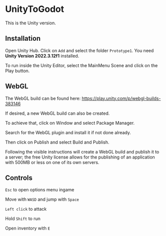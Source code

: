 # UnityToGodot

This is the Unity version.

## Installation

Open Unity Hub. Click on `Add` and select the folder `Prototype1`. You need **Unity Version 2022.3.12f1** installed.

To run inside the Unity Editor, select the MainMenu Scene and click on the Play button.

## WebGL

The WebGL build can be found here: https://play.unity.com/p/webgl-builds-383146

If desired, a new WebGL build can also be created.

To achieve that, click on Window and select Package Manager.

Search for the WebGL plugin and install it if not done already.

Then click on Publish and select Build and Publish.

Following the visible instructions will create a WebGL build and publish it to a server; the free Unity license allows for the publishing of an application with 500MB or less on one of its own servers.

## Controls

`Esc` to open options menu ingame

Move with `WASD` and jump with `Space`

`Left click` to attack

Hold `Shift` to run

Open inventory with `E`

